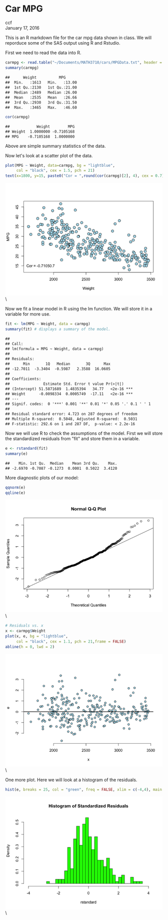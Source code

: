 # Car MPG
ccf  
January 17, 2016  

This is an R markdown file for the car mpg data shown in class.  We will reporduce some of the SAS output using R and Rstudio.

First we need to read the data into R.


```r
carmpg <- read.table("~/Documents/MATH3710/cars/MPGData.txt", header = TRUE)
summary(carmpg)
```

```
##      Weight          MPG       
##  Min.   :1613   Min.   :13.00  
##  1st Qu.:2130   1st Qu.:21.00  
##  Median :2489   Median :26.00  
##  Mean   :2535   Mean   :26.66  
##  3rd Qu.:2930   3rd Qu.:31.50  
##  Max.   :3465   Max.   :46.60
```

```r
cor(carmpg)
```

```
##            Weight        MPG
## Weight  1.0000000 -0.7105168
## MPG    -0.7105168  1.0000000
```


Above are simple summary statistics of the data.

Now let's look at a scatter plot of the data.


```r
plot(MPG ~ Weight, data=carmpg, bg = "lightblue", 
     col = "black", cex = 1.5, pch = 21)
text(x=1800, y=15, paste0("Cor = ",round(cor(carmpg)[2], 4), cex = 0.7))
```

![](carmpg_files/figure-html/unnamed-chunk-2-1.png)\


Now we fit a linear model in R using the lm function. We will store it in a variable for more use.


```r
fit <- lm(MPG ~ Weight, data = carmpg)
summary(fit) # displays a summary of the model.
```

```
## 
## Call:
## lm(formula = MPG ~ Weight, data = carmpg)
## 
## Residuals:
##      Min       1Q   Median       3Q      Max 
## -12.7011  -3.3404  -0.5987   2.3588  16.0605 
## 
## Coefficients:
##               Estimate Std. Error t value Pr(>|t|)    
## (Intercept) 51.5871689  1.4835394   34.77   <2e-16 ***
## Weight      -0.0098334  0.0005749  -17.11   <2e-16 ***
## ---
## Signif. codes:  0 '***' 0.001 '**' 0.01 '*' 0.05 '.' 0.1 ' ' 1
## 
## Residual standard error: 4.723 on 287 degrees of freedom
## Multiple R-squared:  0.5048,	Adjusted R-squared:  0.5031 
## F-statistic: 292.6 on 1 and 287 DF,  p-value: < 2.2e-16
```


Now we will use R to check the assumptions of the model. First we will store the standardized residuals from "fit" and store them in a variable.


```r
e <- rstandard(fit)
summary(e)
```

```
##    Min. 1st Qu.  Median    Mean 3rd Qu.    Max. 
## -2.6970 -0.7087 -0.1273  0.0001  0.5022  3.4120
```

More diagnostic plots of our model:

```r
qqnorm(e)
qqline(e)
```

![](carmpg_files/figure-html/unnamed-chunk-5-1.png)\

```r
# Residuals vs. x
x <- carmpg$Weight
plot(x, e, bg = "lightblue", 
     col = "black", cex = 1.1, pch = 21,frame = FALSE)
abline(h = 0, lwd = 2)
```

![](carmpg_files/figure-html/unnamed-chunk-5-2.png)\

One more plot.  Here we will look at a histogram of the residuals.


```r
hist(e, breaks = 25, col = "green", freq = FALSE, xlim = c(-4,4), main = "Histogram of Standardized Residuals", xlab = "rstandard")
```

![](carmpg_files/figure-html/unnamed-chunk-6-1.png)\

